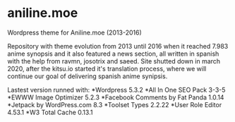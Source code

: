 # aniline.moe
Wordpress theme for Aniline.moe (2013-2016)

Repository with theme evolution from 2013 until 2016 when it reached 7.983 anime synopsis and it also featured a news section, all written in spanish with the help from ravmn, josotrix and saeed.
Site shutted down in march 2020, after the kitsu.io started it's translation process, where we will continue our goal of delivering spanish anime synipsis.

Lastest version runned with:
*Wordpress 5.3.2
*All In One SEO Pack 3-3-5
*EWWW Image Optimizer 5.2.3
*Facebook Comments by Fat Panda 1.0.14
*Jetpack by WordPress.com 8.3
*Toolset Types 2.2.22
*User Role Editor 4.53.1
*W3 Total Cache 0.13.1
